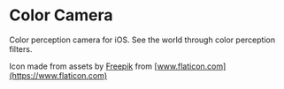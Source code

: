 # Color Camera
Color perception camera for iOS. See the world through color perception filters.

Icon made from assets by [Freepik](https://www.flaticon.com/authors/freepik) from [www.flaticon.com](https://www.flaticon.com)

